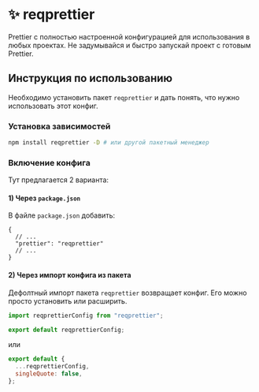 # ✨ reqprettier

Prettier с полностью настроенной конфигурацией для использования в любых проектах. Не задумывайся и быстро запускай проект с готовым Prettier.

## Инструкция по использованию

Необходимо установить пакет `reqprettier` и дать понять, что нужно использовать этот конфиг.

### Установка зависимостей

```bash
npm install reqprettier -D # или другой пакетный менеджер
```

### Включение конфига

Тут предлагается 2 варианта:

#### 1) Через `package.json`

В файле `package.json` добавить:

```jsonc
{
  // ...
  "prettier": "reqprettier"
  // ...
}
```

#### 2) Через импорт конфига из пакета

Дефолтный импорт пакета `reqprettier` возвращает конфиг. Его можно просто установить или расширить.

```js
import reqprettierConfig from "reqprettier";
```

```js
export default reqprettierConfig;
```

или

```js
export default {
  ...reqprettierConfig,
  singleQuote: false,
};
```
